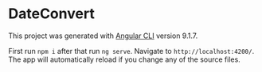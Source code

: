 # DateConvert

This project was generated with [Angular CLI](https://github.com/angular/angular-cli) version 9.1.7.

First run `npm i` after that run `ng serve`. Navigate to `http://localhost:4200/`. The app will automatically reload if you change any of the source files.
